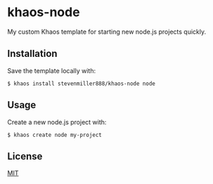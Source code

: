 
# khaos-node

My custom Khaos template for starting new node.js projects quickly.

## Installation

Save the template locally with:

    $ khaos install stevenmiller888/khaos-node node

## Usage

Create a new node.js project with:

    $ khaos create node my-project

## License

[MIT](https://tldrlegal.com/license/mit-license)


